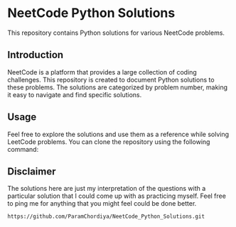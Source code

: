 # NeetCode Python Solutions

This repository contains Python solutions for various NeetCode problems. 


## Introduction

NeetCode is a platform that provides a large collection of coding challenges. This repository is created to document Python solutions to these problems. The solutions are categorized by problem number, making it easy to navigate and find specific solutions.

## Usage

Feel free to explore the solutions and use them as a reference while solving LeetCode problems. You can clone the repository using the following command:

## Disclaimer
The solutions here are just my interpretation of the questions with a particular solution that I could come up with as practicing myself.
Feel free to ping me for anything that you might feel could be done better.

```
https://github.com/ParamChordiya/NeetCode_Python_Solutions.git

```
